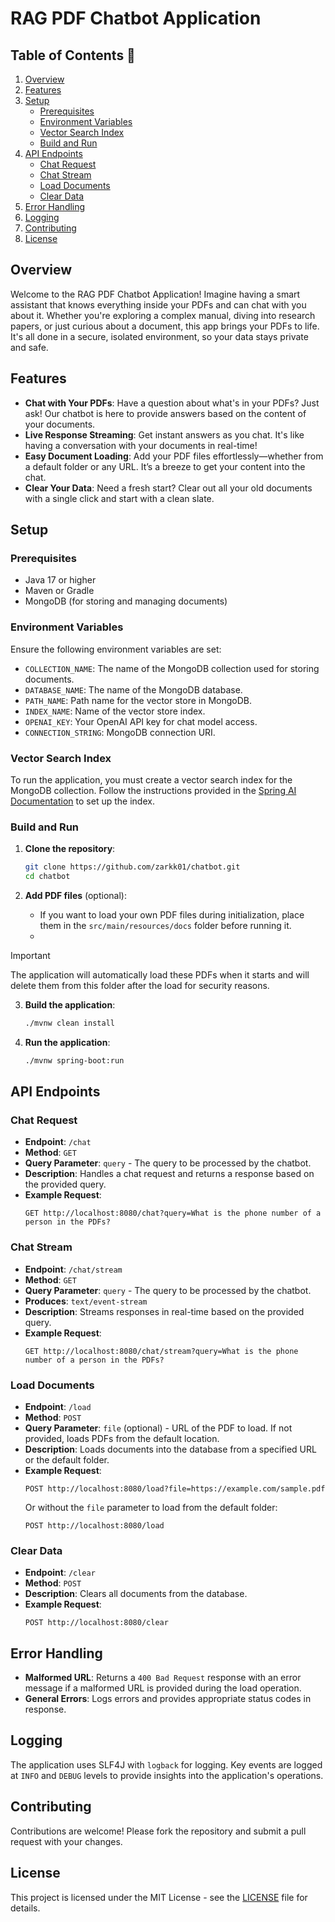 # RAG PDF Chatbot Application

## Table of Contents 📑
1. [Overview](#overview)
2. [Features](#features)
3. [Setup](#setup)
    - [Prerequisites](#prerequisites)
    - [Environment Variables](#environment-variables)
    - [Vector Search Index](#vector-search-index)
    - [Build and Run](#build-and-run)
4. [API Endpoints](#api-endpoints)
    - [Chat Request](#chat-request)
    - [Chat Stream](#chat-stream)
    - [Load Documents](#load-documents)
    - [Clear Data](#clear-data)
5. [Error Handling](#error-handling)
6. [Logging](#logging)
7. [Contributing](#contributing)
8. [License](#license)

## Overview

Welcome to the RAG PDF Chatbot Application! Imagine having a smart assistant that knows everything inside your PDFs and can chat with you about it. Whether you're exploring a complex manual, diving into research papers, or just curious about a document, this app brings your PDFs to life. It's all done in a secure, isolated environment, so your data stays private and safe.

## Features

- **Chat with Your PDFs**: Have a question about what's in your PDFs? Just ask! Our chatbot is here to provide answers based on the content of your documents.
- **Live Response Streaming**: Get instant answers as you chat. It's like having a conversation with your documents in real-time!
- **Easy Document Loading**: Add your PDF files effortlessly—whether from a default folder or any URL. It’s a breeze to get your content into the chat.
- **Clear Your Data**: Need a fresh start? Clear out all your old documents with a single click and start with a clean slate.

## Setup

### Prerequisites

- Java 17 or higher
- Maven or Gradle
- MongoDB (for storing and managing documents)

### Environment Variables

Ensure the following environment variables are set:

- `COLLECTION_NAME`: The name of the MongoDB collection used for storing documents.
- `DATABASE_NAME`: The name of the MongoDB database.
- `PATH_NAME`: Path name for the vector store in MongoDB.
- `INDEX_NAME`: Name of the vector store index.
- `OPENAI_KEY`: Your OpenAI API key for chat model access.
- `CONNECTION_STRING`: MongoDB connection URI.

### Vector Search Index

To run the application, you must create a vector search index for the MongoDB collection. Follow the instructions provided in the [Spring AI Documentation](https://docs.spring.io/spring-ai/reference/api/vectordbs/mongodb.html) to set up the index.

### Build and Run

1. **Clone the repository**:
    ```bash
    git clone https://github.com/zarkk01/chatbot.git
    cd chatbot
    ```

2. **Add PDF files** (optional):
    - If you want to load your own PDF files during initialization, place them in the `src/main/resources/docs` folder before running it.
    - 
> [!IMPORTANT]  
> The application will automatically load these PDFs when it starts and will delete them from this folder after the load for security reasons.

3. **Build the application**:
    ```bash
    ./mvnw clean install
    ```

4. **Run the application**:
    ```bash
    ./mvnw spring-boot:run
    ```

## API Endpoints

### Chat Request

- **Endpoint**: `/chat`
- **Method**: `GET`
- **Query Parameter**: `query` - The query to be processed by the chatbot.
- **Description**: Handles a chat request and returns a response based on the provided query.
- **Example Request**:
    ```http
    GET http://localhost:8080/chat?query=What is the phone number of a person in the PDFs?
    ```

### Chat Stream

- **Endpoint**: `/chat/stream`
- **Method**: `GET`
- **Query Parameter**: `query` - The query to be processed by the chatbot.
- **Produces**: `text/event-stream`
- **Description**: Streams responses in real-time based on the provided query.
- **Example Request**:
    ```http
    GET http://localhost:8080/chat/stream?query=What is the phone number of a person in the PDFs?
    ```

### Load Documents

- **Endpoint**: `/load`
- **Method**: `POST`
- **Query Parameter**: `file` (optional) - URL of the PDF to load. If not provided, loads PDFs from the default location.
- **Description**: Loads documents into the database from a specified URL or the default folder.
- **Example Request**:
    ```http
    POST http://localhost:8080/load?file=https://example.com/sample.pdf
    ```
    Or without the `file` parameter to load from the default folder:
    ```http
    POST http://localhost:8080/load
    ```

### Clear Data

- **Endpoint**: `/clear`
- **Method**: `POST`
- **Description**: Clears all documents from the database.
- **Example Request**:
    ```http
    POST http://localhost:8080/clear
    ```

## Error Handling

- **Malformed URL**: Returns a `400 Bad Request` response with an error message if a malformed URL is provided during the load operation.
- **General Errors**: Logs errors and provides appropriate status codes in response.

## Logging

The application uses SLF4J with `logback` for logging. Key events are logged at `INFO` and `DEBUG` levels to provide insights into the application's operations.

## Contributing

Contributions are welcome! Please fork the repository and submit a pull request with your changes.

## License

This project is licensed under the MIT License - see the [LICENSE](LICENSE) file for details.
